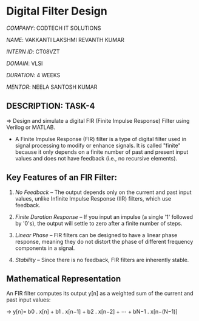 # Digital Filter Design

*COMPANY*: CODTECH IT SOLUTIONS

*NAME*: VAKKANTI LAKSHMI REVANTH KUMAR

*INTERN ID*: CT08VZT

*DOMAIN*: VLSI

*DURATION*: 4 WEEKS

*MENTOR*: NEELA SANTOSH KUMAR

## DESCRIPTION: TASK-4

=> Design and simulate a digital FIR (Finite Impulse Response) Filter using Verilog or MATLAB.

  * A Finite Impulse Response (FIR) filter is a type of digital filter used in signal processing to modify or enhance signals.
    It is called "finite" because it only depends on a finite number of past and present input values and does not have feedback (i.e., no recursive elements).

## Key Features of an FIR Filter:
  
  1. *No Feedback* – The output depends only on the current and past input values, unlike Infinite Impulse Response (IIR) filters, which use feedback.
  
  2. *Finite Duration Response* – If you input an impulse (a single '1' followed by '0's), the output will settle to zero after a finite number of steps.
  
  3. *Linear Phase* – FIR filters can be designed to have a linear phase response, meaning they do not distort the phase of different frequency components in a signal.
  
  4. *Stability* – Since there is no feedback, FIR filters are inherently stable.

## Mathematical Representation

  An FIR filter computes its output y[n] as a weighted sum of the current and past input values:
        
   -> y[n]= b0 . x[n] + b1 . x[n−1] + b2 . x[n−2] + ⋯ + bN−1 . x[n−(N−1)]
 

